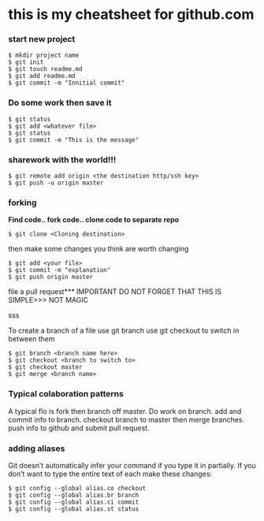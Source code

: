 # this is my cheatsheet for github.com

### start new project

```shell
$ mkdir project name
$ git init
$ git touch readme.md
$ git add readme.md
$ git commit -m "Innitial commit"
```
### Do some work then save it

```shell
$ git status
$ git add <whatever file>
$ git status
$ git commit -m "This is the message"
```
### sharework with the world!!!

```shell
$ git remote add origin <the destination http/ssh key>
$ git push -u origin master
```
### forking
__Find code.. fork code.. clone code to separate repo__

```shell
$ git clone <Cloning destination>
```

then make some changes you think are worth changing

```shell
$ git add <your file>
$ git commit -m "explanation"
$ git push origin master
```

file a pull request*** IMPORTANT DO NOT FORGET THAT THIS IS SIMPLE>>> NOT MAGIC

sss

To create a branch of a file use git branch <name of the branch you want>
use git checkout to switch in between them

```shell
$ git branch <branch name here>
$ git checkout <branch to switch to>
$ git checkout master
$ git merge <branch name>
```



### Typical colaboration patterns

A typical flo is fork then branch off master. Do work on branch. add and commit info to branch. checkout branch to master then merge branches.
push info to github and submit pull request.



### adding aliases

Git doesn’t automatically infer your command if you type it in partially. If you don’t want to type the entire text of each make these changes:

```shell
$ git config --global alias.co checkout
$ git config --global alias.br branch
$ git config --global alias.ci commit
$ git config --global alias.st status
```

